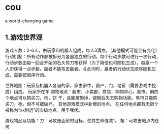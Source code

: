 # cou

a world-changing game





## 1.游戏世界观

  游戏人数：2-6人，由玩家和机器人组成，每人3滴血。（其他模式可能会有变化）
  行动机制：所有动作都被拆分为各自独立的行动，每个行动步数可进行一次行动，行动步数由每一回合开始的石头剪刀布获得（为了简便也可随机生成），每赢一个人即获得一点步数，赢者不能攻击赢者。与此同时，赢者的行动优先顺序随机生成，需要按顺序行动。
                   
  世界地图：玩家及机器人各自的家，家由家中，窗户，门，地窖（需要游戏中挖成）组成。
                    玩家所在车
                     购物地点：超市，小卖部，商店，购物中心，黑市。前四个地点可以购买刀，枪，饼                    干，且能被砸掉，被砸后失去购物功能。黑市只能购买刀，枪，但不可被破坏。
                    其他游戏模式中新增的地点。
                    在任何地点都有无限个被称为“xx附近”的次级地点，用于埋伏。
     
游戏物品及功能：刀：可攻击面前的目标，使其生命值减1。
                             枪：可攻击地点内任何